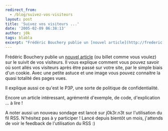 ```yaml
---
redirect_from:
  - /blog/suivez-vos-visiteurs
layout: post
title: 'Suivez vos visiteurs ...'
date: '2005-02-09 06:38:13'
author: j0k
tags: blabla
excerpt: "Frédéric Bouchery publie un [nouvel article](http://frederic.bouchery.free.fr/?2005/02/09/37-souriez-vous-etes-traques) (ou billet comme vous voulez) sur le suivit de vos visiteurs.     \nIl vous explique comment vous pouvez savoir où sont allés vos visiteurs après être passé sur votre site, par le simple biais d'un cookie. Avec une petite astuce et une      …"
---
```


Frédéric Bouchery publie un [nouvel article](http://frederic.bouchery.free.fr/?2005/02/09/37-souriez-vous-etes-traques) (ou billet comme vous voulez) sur le suivit de vos visiteurs.
Il vous explique comment vous pouvez savoir où sont allés vos visiteurs après être passé sur votre site, par le simple biais d'un cookie. Avec une petite astuce et une image vous pouvez connaitre la quasi totalité des pages vues.

Il explique aussi ce qu'est le P3P, une sorte de politique de confidentialité.

Encore un article intéressant, agrémenté d'exemple, de code, d'explication ... à lire !

A noter aussi un nouveau sondage est lancé sur j0k3r.n3t sur l'utilisation du fil RSS. N'hésitez pas à y participer !   Lancé depuis bientôt un mois, j'attends de voir le feedback de l'utilisation du RSS :)
